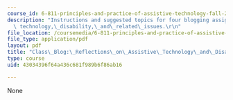 ```yaml
---
course_id: 6-811-principles-and-practice-of-assistive-technology-fall-2014
description: "Instructions and suggested topics for four blogging assignments on assistive\
  \ technology,\_disability,\_and\_related\_issues.\r\n"
file_location: /coursemedia/6-811-principles-and-practice-of-assistive-technology-fall-2014/43034396f64a436c681f989b6f86ab16_MIT6_811F14_BloggingAssig.pdf
file_type: application/pdf
layout: pdf
title: "Class\_Blog:\_Reflections\_on\_Assistive\_Technology\_and\_Disability"
type: course
uid: 43034396f64a436c681f989b6f86ab16

---
```

None